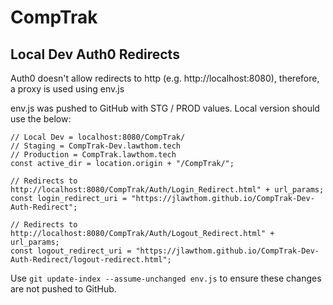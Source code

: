 # CompTrak

## Local Dev Auth0 Redirects
Auth0 doesn't allow redirects to http (e.g. http://localhost:8080), therefore, a proxy is used using env.js

env.js was pushed to GitHub with STG / PROD values. Local version should use the below:

```
// Local Dev = localhost:8080/CompTrak/
// Staging = CompTrak-Dev.lawthom.tech
// Production = CompTrak.lawthom.tech
const active_dir = location.origin + "/CompTrak/";

// Redirects to http://localhost:8080/CompTrak/Auth/Login_Redirect.html" + url_params;
const login_redirect_uri = "https://jlawthom.github.io/CompTrak-Dev-Auth-Redirect";

// Redirects to http://localhost:8080/CompTrak/Auth/Logout_Redirect.html" + url_params;
const logout_redirect_uri = "https://jlawthom.github.io/CompTrak-Dev-Auth-Redirect/logout-redirect.html";
```

Use `git update-index --assume-unchanged env.js` to ensure these changes are not pushed to GitHub.